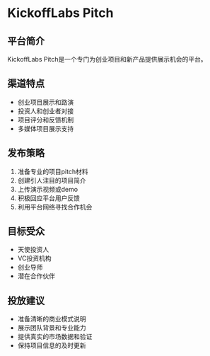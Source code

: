 # KickoffLabs Pitch

## 平台简介
KickoffLabs Pitch是一个专门为创业项目和新产品提供展示机会的平台。

## 渠道特点
- 创业项目展示和路演
- 投资人和创业者对接
- 项目评分和反馈机制
- 多媒体项目展示支持

## 发布策略
1. 准备专业的项目pitch材料
2. 创建引人注目的项目简介
3. 上传演示视频或demo
4. 积极回应平台用户反馈
5. 利用平台网络寻找合作机会

## 目标受众
- 天使投资人
- VC投资机构
- 创业导师
- 潜在合作伙伴

## 投放建议
- 准备清晰的商业模式说明
- 展示团队背景和专业能力
- 提供真实的市场数据和验证
- 保持项目信息的及时更新